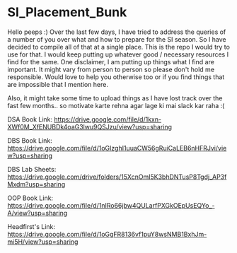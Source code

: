 # SI_Placement_Bunk
Hello peeps :)
Over the last few days, I have tried to address the queries of a number of you over what and how to prepare for the SI season. So I have decided to compile all of that at a single place. This is the repo I would try to use for that. I would keep putting up whatever good / necessary resources I find for the same.
One disclaimer, I am putting up things what I find are important. It might vary from person to person so please don't hold me responsible. Would love to help you otherwise too or if you find things that are impossible that I mention here.

Also, it might take some time to upload things as I have lost track over the fast few months.. so motivate karte rehna agar lage ki mai slack kar raha :(


DSA Book Link: https://drive.google.com/file/d/1kxn-XWf0M_XfENUBDk4oaG3lwu9QSJzu/view?usp=sharing

DBS Book Link: https://drive.google.com/file/d/1oGIzghI1uuaCW56gRuiCaLEB6nHFRJvi/view?usp=sharing

DBS Lab Sheets: https://drive.google.com/drive/folders/15XcnOmI5K3bhDNTusP8Tgdj_AP3fMxdm?usp=sharing

OOP Book Link: https://drive.google.com/file/d/1nIRo66jbw4QULarfPXGkOEpUsEQYo_-A/view?usp=sharing

Headfirst's Link: https://drive.google.com/file/d/1oGgFR8136vf1puY8wsNMB1BxhJm-mi5H/view?usp=sharing
